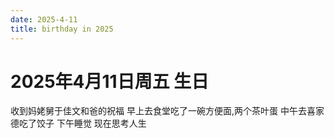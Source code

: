 ```yaml
---
date: 2025-4-11
title: birthday in 2025
---
```

# 2025年4月11日周五 生日
收到妈姥舅于佳文和爸的祝福
早上去食堂吃了一碗方便面,两个茶叶蛋
中午去喜家德吃了饺子
下午睡觉
现在思考人生
